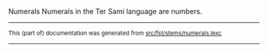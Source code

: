 Numerals
Numerals in the Ter Sami language are numbers.

* * *

<small>This (part of) documentation was generated from [src/fst/stems/numerals.lexc](https://github.com/giellalt/lang-sjt/blob/main/src/fst/stems/numerals.lexc)</small>

---

